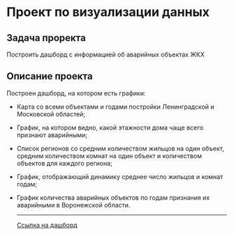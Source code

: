 # Проект по визуализации данных
## Задача проректа
Построить дашборд с информацией об аварийных объектах ЖКХ

## Описание проекта
Построен  дашборд, на котором есть графики:

* Карта со всеми объектами и годами постройки Ленинградской и Московской областей;
* График, на котором видно, какой этажности дома чаще всего признают аварийными; 
* Список регионов со средним количеством жильцов на один объект, средним количеством комнат на один объект и количеством объектов для каждого региона;
* График, отображающий динамику среднее число жильцов и комнат годам;
* График количества аварийных объектов по годам признания их аварийными  в Воронежской области.
  
  ____

  
  [Ссылка на дашборд](https://datalens.yandex.cloud/luk65u49sbdk8-proekt-avariynost-zhkh?state=feeb054356)
